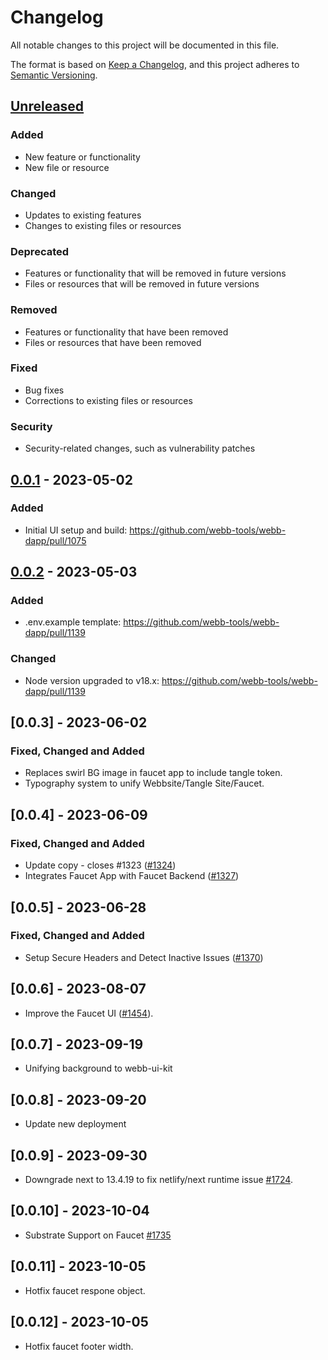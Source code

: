 # Changelog

All notable changes to this project will be documented in this file.

The format is based on [Keep a Changelog](https://keepachangelog.com/en/1.0.0/),
and this project adheres to [Semantic Versioning](https://semver.org/spec/v2.0.0.html).

## [Unreleased]

### Added

- New feature or functionality
- New file or resource

### Changed

- Updates to existing features
- Changes to existing files or resources

### Deprecated

- Features or functionality that will be removed in future versions
- Files or resources that will be removed in future versions

### Removed

- Features or functionality that have been removed
- Files or resources that have been removed

### Fixed

- Bug fixes
- Corrections to existing files or resources

### Security

- Security-related changes, such as vulnerability patches

## [0.0.1] - 2023-05-02

### Added

- Initial UI setup and build: https://github.com/webb-tools/webb-dapp/pull/1075

## [0.0.2] - 2023-05-03

### Added

- .env.example template: https://github.com/webb-tools/webb-dapp/pull/1139

### Changed

- Node version upgraded to v18.x: https://github.com/webb-tools/webb-dapp/pull/1139

[Unreleased]: https://github.com/webb-tools/webb-dapp/compare/v0.0.1...HEAD
[0.0.1]: https://github.com/webb-tools/webb-dapp/releases/tag/v0.0.1
[0.0.2]: https://github.com/webb-tools/webb-dapp/releases/tag/v0.0.2

## [0.0.3] - 2023-06-02

### Fixed, Changed and Added

- Replaces swirl BG image in faucet app to include tangle token.
- Typography system to unify Webbsite/Tangle Site/Faucet.

## [0.0.4] - 2023-06-09

### Fixed, Changed and Added

- Update copy - closes #1323 ([#1324](https://github.com/webb-tools/webb-dapp/pull/1324))
- Integrates Faucet App with Faucet Backend ([#1327](https://github.com/webb-tools/webb-dapp/pull/1327))

## [0.0.5] - 2023-06-28

### Fixed, Changed and Added

- Setup Secure Headers and Detect Inactive Issues ([#1370](https://github.com/webb-tools/webb-dapp/pull/1370))

## [0.0.6] - 2023-08-07

- Improve the Faucet UI ([#1454](https://github.com/webb-tools/webb-dapp/pull/1454)).

## [0.0.7] - 2023-09-19

- Unifying background to webb-ui-kit

## [0.0.8] - 2023-09-20

- Update new deployment

## [0.0.9] - 2023-09-30

- Downgrade next to 13.4.19 to fix netlify/next runtime issue [#1724](https://github.com/webb-tools/webb-dapp/pull/1724).

## [0.0.10] - 2023-10-04

- Substrate Support on Faucet [#1735](https://github.com/webb-tools/webb-dapp/pull/1735)

## [0.0.11] - 2023-10-05

- Hotfix faucet respone object.

## [0.0.12] - 2023-10-05

- Hotfix faucet footer width.
